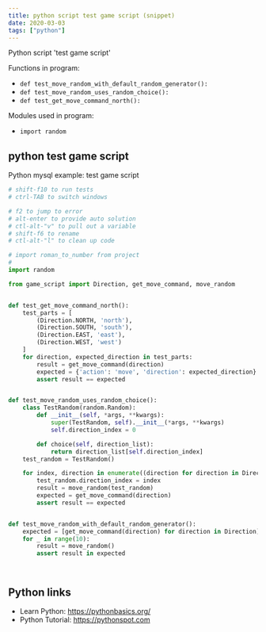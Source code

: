 ```yaml
---
title: python script test game script (snippet)
date: 2020-03-03
tags: ["python"]
---
```

Python script 'test game script'

Functions in program: 
* `def test_move_random_with_default_random_generator():`
* `def test_move_random_uses_random_choice():`
* `def test_get_move_command_north():`

Modules used in program: 
* `import random`

## python test game script

Python mysql example: test game script

```python
# shift-f10 to run tests
# ctrl-TAB to switch windows

# f2 to jump to error
# alt-enter to provide auto solution
# ctl-alt-"v" to pull out a variable
# shift-f6 to rename
# ctl-alt-"l" to clean up code

# import roman_to_number from project
#
import random

from game_script import Direction, get_move_command, move_random


def test_get_move_command_north():
    test_parts = [
        (Direction.NORTH, 'north'),
        (Direction.SOUTH, 'south'),
        (Direction.EAST, 'east'),
        (Direction.WEST, 'west')
    ]
    for direction, expected_direction in test_parts:
        result = get_move_command(direction)
        expected = {'action': 'move', 'direction': expected_direction}
        assert result == expected


def test_move_random_uses_random_choice():
    class TestRandom(random.Random):
        def __init__(self, *args, **kwargs):
            super(TestRandom, self).__init__(*args, **kwargs)
            self.direction_index = 0

        def choice(self, direction_list):
            return direction_list[self.direction_index]
    test_random = TestRandom()

    for index, direction in enumerate((direction for direction in Direction)):
        test_random.direction_index = index
        result = move_random(test_random)
        expected = get_move_command(direction)
        assert result == expected


def test_move_random_with_default_random_generator():
    expected = [get_move_command(direction) for direction in Direction]
    for _ in range(10):
        result = move_random()
        assert result in expected




```

## Python links

- Learn Python: https://pythonbasics.org/
- Python Tutorial: https://pythonspot.com

